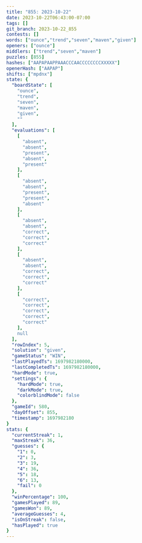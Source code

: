 ```yaml
---
title: "855: 2023-10-22"
date: 2023-10-22T06:43:00-07:00
tags: []
git_branch: 2023-10-22_855
contests: []
words: ["ounce","trend","seven","maven","given"]
openers: ["ounce"]
middlers: ["trend","seven","maven"]
puzzles: [855]
hashes: ["AAPAPAAPPAAACCCAACCCCCCCCXXXXX"]
openerHash: ["AAPAP"]
shifts: ["mpdnx"]
state: {
  "boardState": [
    "ounce",
    "trend",
    "seven",
    "maven",
    "given",
    ""
  ],
  "evaluations": [
    [
      "absent",
      "absent",
      "present",
      "absent",
      "present"
    ],
    [
      "absent",
      "absent",
      "present",
      "present",
      "absent"
    ],
    [
      "absent",
      "absent",
      "correct",
      "correct",
      "correct"
    ],
    [
      "absent",
      "absent",
      "correct",
      "correct",
      "correct"
    ],
    [
      "correct",
      "correct",
      "correct",
      "correct",
      "correct"
    ],
    null
  ],
  "rowIndex": 5,
  "solution": "given",
  "gameStatus": "WIN",
  "lastPlayedTs": 1697982180000,
  "lastCompletedTs": 1697982180000,
  "hardMode": true,
  "settings": {
    "hardMode": true,
    "darkMode": true,
    "colorblindMode": false
  },
  "gameId": 580,
  "dayOffset": 855,
  "timestamp": 1697982180
}
stats: {
  "currentStreak": 1,
  "maxStreak": 36,
  "guesses": {
    "1": 0,
    "2": 3,
    "3": 19,
    "4": 36,
    "5": 18,
    "6": 13,
    "fail": 0
  },
  "winPercentage": 100,
  "gamesPlayed": 89,
  "gamesWon": 89,
  "averageGuesses": 4,
  "isOnStreak": false,
  "hasPlayed": true
}
---
```

<!-- more -->
